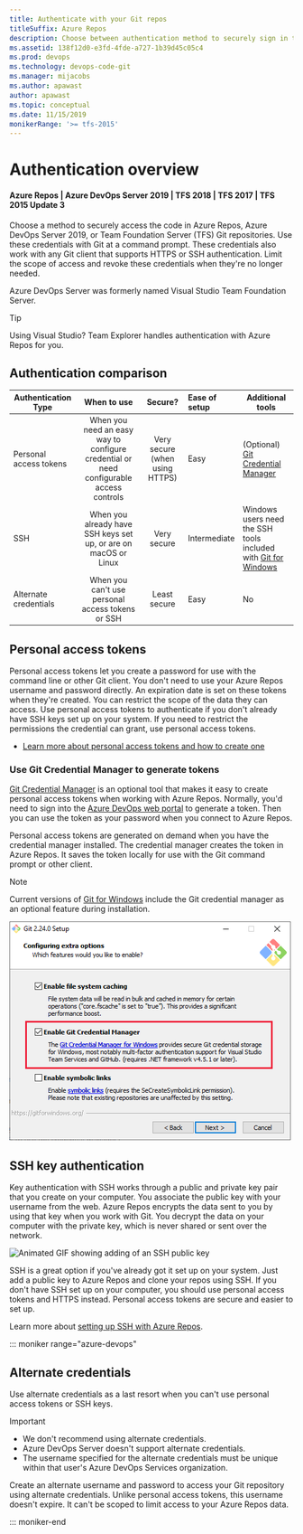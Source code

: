 ```yaml
---
title: Authenticate with your Git repos
titleSuffix: Azure Repos
description: Choose between authentication method to securely sign in to your Azure Repos/Azure DevOps Server 2019 Git repositories.
ms.assetid: 138f12d0-e3fd-4fde-a727-1b39d45c05c4
ms.prod: devops
ms.technology: devops-code-git
ms.manager: mijacobs
ms.author: apawast
author: apawast
ms.topic: conceptual
ms.date: 11/15/2019
monikerRange: '>= tfs-2015'
---
```


# Authentication overview

#### Azure Repos | Azure DevOps Server 2019 | TFS 2018 | TFS 2017 | TFS 2015 Update 3

Choose a method to securely access the code in Azure Repos, Azure DevOps Server 2019, or Team Foundation Server (TFS) Git repositories.
Use these credentials with Git at a command prompt. These credentials also work with any Git client that supports HTTPS or SSH authentication.
Limit the scope of access and revoke these credentials when they're no longer needed.

Azure DevOps Server was formerly named Visual Studio Team Foundation Server.

> [!TIP]
> Using Visual Studio? Team Explorer handles authentication with Azure Repos for you.

## Authentication comparison

| Authentication Type | When to use | Secure? | Ease of setup | Additional tools |   
|---------------------|:-------------:|:------------:|:---------------------|-------------|   
| Personal access tokens | When you need an easy way to configure credential or need configurable access controls | Very secure (when using HTTPS) |  Easy | (Optional) [Git Credential Manager](set-up-credential-managers.md) |   
| SSH | When you already have SSH keys set up, or are on macOS or Linux | Very secure | Intermediate | Windows users need the SSH tools included with [Git for Windows](https://git-for-windows.github.io/)  |
| Alternate credentials | When you can't use personal access tokens or SSH |  Least secure | Easy | No |

## Personal access tokens

Personal access tokens let you create a password for use with the command line or other Git client. You don't need to use your Azure Repos username and password directly.
An expiration date is set on these tokens when they're created.
You can restrict the scope of the data they can access.
Use personal access tokens to authenticate if you don't already have SSH keys set up on your system. If you need to restrict the permissions the credential can grant, use personal access tokens.

* [Learn more about personal access tokens and how to create one](../../organizations/accounts/use-personal-access-tokens-to-authenticate.md)

### <a name="use-credential-managers-to-generate-tokens"></a>Use Git Credential Manager to generate tokens

[Git Credential Manager](set-up-credential-managers.md) is an optional tool that makes it easy to create personal access tokens when working with Azure Repos.
Normally, you'd need to sign into the [Azure DevOps web portal](https://dev.azure.com) to generate a token. Then you can use the token as your password when you connect to Azure Repos.

Personal access tokens are generated on demand when you have the credential manager installed.
The credential manager creates the token in Azure Repos. It saves the token locally for use with the Git command prompt or other client.

>[!NOTE]
>Current versions of [Git for Windows](https://git-for-windows.github.io/) include the Git credential manager as an optional feature during installation.
>
>![Select Enable Git Credential Manager during Git for Windows install](_img/install-git-with-git-credential-manager.png)

## SSH key authentication

Key authentication with SSH works through a public and private key pair that you create on your computer.
You associate the public key with your username from the web. Azure Repos encrypts the data sent to you by using that key when you work with Git.
You decrypt the data on your computer with the private key, which is never shared or sent over the network.

![Animated GIF showing adding of an SSH public key](_img/ssh_add_public_key.gif)

SSH is a great option if you've already got it set up on your system. Just add a public key to Azure Repos and clone your repos using SSH.
If you don't have SSH set up on your computer, you should use personal access tokens and HTTPS instead. Personal access tokens are secure and easier to set up.

Learn more about [setting up SSH with Azure Repos](use-ssh-keys-to-authenticate.md).

::: moniker range="azure-devops"

## Alternate credentials

Use alternate credentials as a last resort when you can't use personal access tokens or SSH keys.

>[!IMPORTANT]
> - We don't recommend using alternate credentials.
> - Azure DevOps Server doesn't support alternate credentials.
> - The username specified for the alternate credentials must be unique within that user's Azure DevOps Services organization.

Create an alternate username and password to access your Git repository using alternate credentials.
Unlike personal access tokens, this username doesn't expire. It can't be scoped to limit access to your Azure Repos data.

::: moniker-end